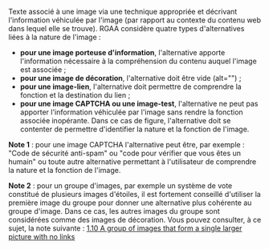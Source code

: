 Texte associé à une image via une technique appropriée et décrivant l'information véhiculée par l'image (par rapport au contexte du contenu web dans lequel elle se trouve). RGAA considère quatre types d'alternatives liées à la nature de l'image :

*   **pour une image porteuse d'information**, l'alternative apporte l'information nécessaire à la compréhension du contenu auquel l'image est associée ;
*   **pour une image de décoration**, l'alternative doit être vide (alt="") ;
*   **pour une image-lien**, l'alternative doit permettre de comprendre la fonction et la destination du lien ;
*   **pour une image CAPTCHA ou une image-test**, l'alternative ne peut pas apporter l'information véhiculée par l'image sans rendre la fonction associée inopérante. Dans ce cas de figure, l'alternative doit se contenter de permettre d'identifier la nature et la fonction de l'image.

**Note 1** : pour une image CAPTCHA l'alternative peut être, par exemple : "Code de sécurité anti-spam" ou "code pour vérifier que vous êtes un humain" ou toute autre alternative permettant à l'utilisateur de comprendre la nature et la fonction de l'image.

**Note 2** : pour un groupe d'images, par exemple un système de vote constitué de plusieurs images d'étoiles, il est fortement conseillé d'utiliser la première image du groupe pour donner une alternative plus cohérente au groupe d'image. Dans ce cas, les autres images du groupe sont considérées comme des images de décoration. Vous pouvez consulter, à ce sujet, la note suivante : [1.10 A group of images that form a single larger picture with no links](http://www.w3.org/TR/html-alt-techniques/#a-group-of-images-that-form-a-single-larger-picture-with-no-links-1)
